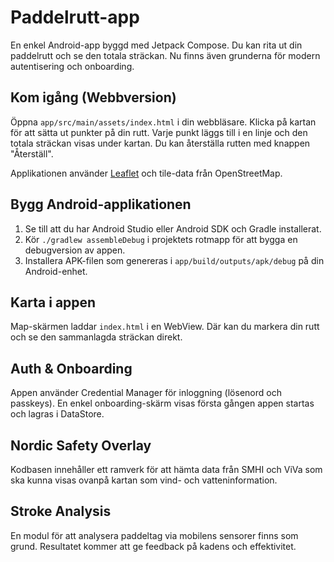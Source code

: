 # Paddelrutt-app

En enkel Android-app byggd med Jetpack Compose. Du kan rita ut din paddelrutt och se den totala sträckan. Nu finns även grunderna för modern autentisering och onboarding.

## Kom igång (Webbversion)

Öppna `app/src/main/assets/index.html` i din webbläsare. Klicka på kartan för att sätta ut punkter på din rutt. Varje punkt läggs till i en linje och den totala sträckan visas under kartan. Du kan återställa rutten med knappen "Återställ".

Applikationen använder [Leaflet](https://leafletjs.com/) och tile-data från OpenStreetMap.

## Bygg Android-applikationen

1. Se till att du har Android Studio eller Android SDK och Gradle installerat.
2. Kör `./gradlew assembleDebug` i projektets rotmapp för att bygga en debugversion av appen.
3. Installera APK-filen som genereras i `app/build/outputs/apk/debug` på din Android-enhet.

## Karta i appen

Map-skärmen laddar `index.html` i en WebView. Där kan du markera din rutt och se den sammanlagda sträckan direkt.

## Auth & Onboarding

Appen använder Credential Manager för inloggning (lösenord och passkeys). En enkel onboarding-skärm visas första gången appen startas och lagras i DataStore.

## Nordic Safety Overlay

Kodbasen innehåller ett ramverk för att hämta data från SMHI och ViVa som ska kunna visas ovanpå kartan som vind- och vatteninformation.

## Stroke Analysis

En modul för att analysera paddeltag via mobilens sensorer finns som grund. Resultatet kommer att ge feedback på kadens och effektivitet.
